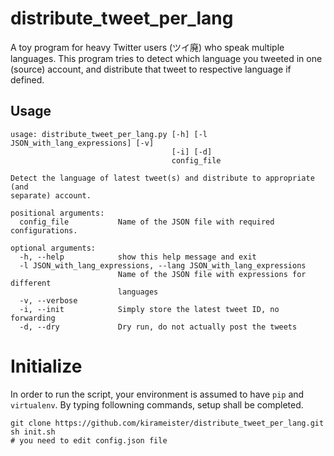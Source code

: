 # distribute_tweet_per_lang

A toy program for heavy Twitter users (ツイ廃) who speak multiple languages. This program tries to detect which language you tweeted in one (source) account, and distribute that tweet to respective language if defined.

## Usage
```
usage: distribute_tweet_per_lang.py [-h] [-l JSON_with_lang_expressions] [-v]
                                    [-i] [-d]
                                    config_file

Detect the language of latest tweet(s) and distribute to appropriate (and
separate) account.

positional arguments:
  config_file           Name of the JSON file with required configurations.

optional arguments:
  -h, --help            show this help message and exit
  -l JSON_with_lang_expressions, --lang JSON_with_lang_expressions
                        Name of the JSON file with expressions for different
                        languages
  -v, --verbose
  -i, --init            Simply store the latest tweet ID, no forwarding
  -d, --dry             Dry run, do not actually post the tweets
```

# Initialize

In order to run the script, your environment is assumed to have `pip` and `virtualenv`. By typing followning commands, setup shall be completed. 

```
git clone https://github.com/kirameister/distribute_tweet_per_lang.git
sh init.sh
# you need to edit config.json file
```

